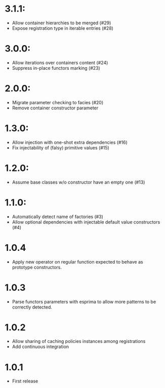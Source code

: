 # 3.1.1:
  - Allow container hierarchies to be merged (#29)
  - Expose registration type in iterable entries (#28)

# 3.0.0:
  - Allow iterations over containers content (#24)
  - Suppress in-place functors marking (#23)

# 2.0.0:

  - Migrate parameter checking to facies (#20)
  - Remove container constructor parameter

# 1.3.0:

  - Allow injection with one-shot extra dependencies (#16)
  - Fix injectability of (falsy) primitive values (#15)

# 1.2.0:

  - Assume base classes w/o constructor have an empty one (#13)

# 1.1.0:

  - Automatically detect name of factories (#3)
  - Allow optional dependencies with injectable default value constructors (#4)

# 1.0.4

  - Apply new operator on regular function expected to behave as prototype
	 constructors.

# 1.0.3

  - Parse functors parameters with esprima to allow more patterns to be
	 correctly detected.

# 1.0.2

  - Allow sharing of caching policies instances among registrations
  - Add continuous integration

# 1.0.1

  - First release

